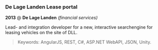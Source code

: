 ### De Lage Landen Lease portal

__2013__ @ __De Lage Landen__ _(financial services)_

Lead- and integration developer for a new, interactive searchengine for leasing vehicles on the site of DLL.

> Keywords: AngularJS, REST, C#, ASP.NET WebAPI, JSON, Unity.

